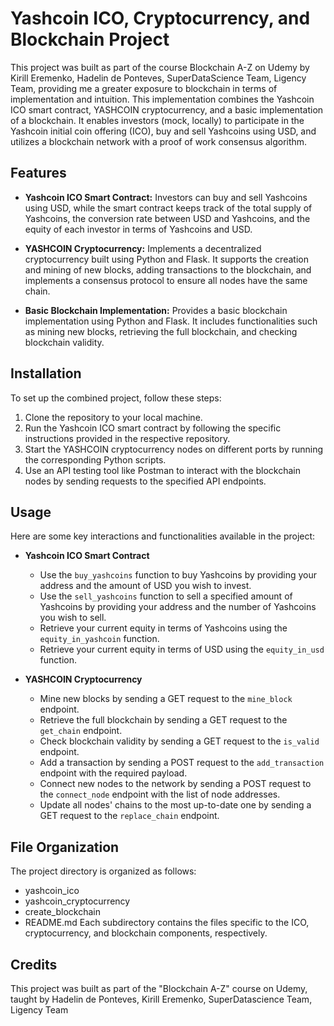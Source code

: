 # Yashcoin ICO, Cryptocurrency, and Blockchain Project

This project was built as part of the course Blockchain A-Z on Udemy by Kirill Eremenko, Hadelin de Ponteves, SuperDataScience Team, Ligency Team, providing me a greater exposure to blockchain in terms of implementation and intuition. This implementation combines the Yashcoin ICO smart contract, YASHCOIN cryptocurrency, and a basic implementation of a blockchain. It enables investors (mock, locally) to participate in the Yashcoin initial coin offering (ICO), buy and sell Yashcoins using USD, and utilizes a blockchain network with a proof of work consensus algorithm.

## Features

- **Yashcoin ICO Smart Contract:** Investors can buy and sell Yashcoins using USD, while the smart contract keeps track of the total supply of Yashcoins, the conversion rate between USD and Yashcoins, and the equity of each investor in terms of Yashcoins and USD.

- **YASHCOIN Cryptocurrency:** Implements a decentralized cryptocurrency built using Python and Flask. It supports the creation and mining of new blocks, adding transactions to the blockchain, and implements a consensus protocol to ensure all nodes have the same chain.

- **Basic Blockchain Implementation:** Provides a basic blockchain implementation using Python and Flask. It includes functionalities such as mining new blocks, retrieving the full blockchain, and checking blockchain validity.

## Installation

To set up the combined project, follow these steps:

1. Clone the repository to your local machine.
2. Run the Yashcoin ICO smart contract by following the specific instructions provided in the respective repository.
3. Start the YASHCOIN cryptocurrency nodes on different ports by running the corresponding Python scripts.
4. Use an API testing tool like Postman to interact with the blockchain nodes by sending requests to the specified API endpoints.

## Usage

Here are some key interactions and functionalities available in the project:

- **Yashcoin ICO Smart Contract**
  - Use the `buy_yashcoins` function to buy Yashcoins by providing your address and the amount of USD you wish to invest.
  - Use the `sell_yashcoins` function to sell a specified amount of Yashcoins by providing your address and the number of Yashcoins you wish to sell.
  - Retrieve your current equity in terms of Yashcoins using the `equity_in_yashcoin` function.
  - Retrieve your current equity in terms of USD using the `equity_in_usd` function.

- **YASHCOIN Cryptocurrency**
  - Mine new blocks by sending a GET request to the `mine_block` endpoint.
  - Retrieve the full blockchain by sending a GET request to the `get_chain` endpoint.
  - Check blockchain validity by sending a GET request to the `is_valid` endpoint.
  - Add a transaction by sending a POST request to the `add_transaction` endpoint with the required payload.
  - Connect new nodes to the network by sending a POST request to the `connect_node` endpoint with the list of node addresses.
  - Update all nodes' chains to the most up-to-date one by sending a GET request to the `replace_chain` endpoint.

## File Organization

The project directory is organized as follows:

- yashcoin_ico
- yashcoin_cryptocurrency
- create_blockchain
- README.md
Each subdirectory contains the files specific to the ICO, cryptocurrency, and blockchain components, respectively.

## Credits
This project was built as part of the "Blockchain A-Z" course on Udemy, taught by Hadelin de Ponteves, Kirill Eremenko, SuperDatascience Team, Ligency Team

